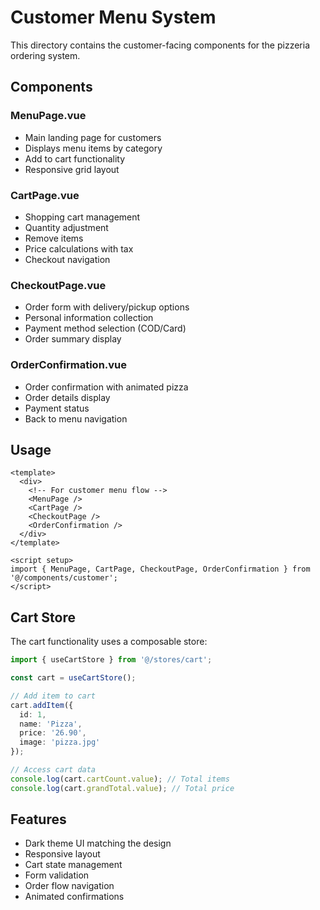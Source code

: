# Customer Menu System

This directory contains the customer-facing components for the pizzeria ordering system.

## Components

### MenuPage.vue
- Main landing page for customers
- Displays menu items by category
- Add to cart functionality
- Responsive grid layout

### CartPage.vue
- Shopping cart management
- Quantity adjustment
- Remove items
- Price calculations with tax
- Checkout navigation

### CheckoutPage.vue
- Order form with delivery/pickup options
- Personal information collection
- Payment method selection (COD/Card)
- Order summary display

### OrderConfirmation.vue
- Order confirmation with animated pizza
- Order details display
- Payment status
- Back to menu navigation

## Usage

```vue
<template>
  <div>
    <!-- For customer menu flow -->
    <MenuPage />
    <CartPage />
    <CheckoutPage />
    <OrderConfirmation />
  </div>
</template>

<script setup>
import { MenuPage, CartPage, CheckoutPage, OrderConfirmation } from '@/components/customer';
</script>
```

## Cart Store

The cart functionality uses a composable store:

```typescript
import { useCartStore } from '@/stores/cart';

const cart = useCartStore();

// Add item to cart
cart.addItem({
  id: 1,
  name: 'Pizza',
  price: '26.90',
  image: 'pizza.jpg'
});

// Access cart data
console.log(cart.cartCount.value); // Total items
console.log(cart.grandTotal.value); // Total price
```

## Features

- Dark theme UI matching the design
- Responsive layout
- Cart state management
- Form validation
- Order flow navigation
- Animated confirmations